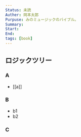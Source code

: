 ```yaml
---
Status: 未読
Auther: 岡本太郎
Purpuse: みのミュージックのバイブル。
Summary: 
Start:
End: 
tags: [book]
---
```


## ロジックツリー
### A
- [[a]]
### B
- b1
- b2
### C

